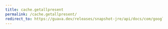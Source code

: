 ```yaml
---
title: cache.getallpresent
permalink: /cache.getallpresent/
redirect_to: https://guava.dev/releases/snapshot-jre/api/docs/com/google/common/cache/Cache.html#getAllPresent-java.lang.Iterable-
---
```

